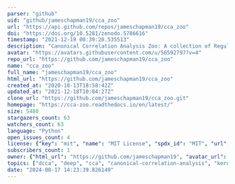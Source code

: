 ```yaml
---
parser: "github"
uid: "github/jameschapman19/cca_zoo"
url: "https://api.github.com/repos/jameschapman19/cca_zoo"
doi: "https://doi.org/10.5281/zenodo.5786616"
timestamp: "2021-12-19 00:39:28.535513"
description: "Canonical Correlation Analysis Zoo: A collection of Regularized, Deep Learning based, Kernel, and Probabilistic methods in a scikit-learn style framework"
avatar: "https://avatars.githubusercontent.com/u/56592797?v=4"
repo_url: "https://github.com/jameschapman19/cca_zoo"
name: "cca_zoo"
full_name: "jameschapman19/cca_zoo"
html_url: "https://github.com/jameschapman19/cca_zoo"
created_at: "2020-10-13T18:58:42Z"
updated_at: "2021-12-18T10:04:27Z"
clone_url: "https://github.com/jameschapman19/cca_zoo.git"
homepage: "https://cca-zoo.readthedocs.io/en/latest/"
size: 5480
stargazers_count: 63
watchers_count: 63
language: "Python"
open_issues_count: 4
license: {"key": "mit", "name": "MIT License", "spdx_id": "MIT", "url": "https://api.github.com/licenses/mit", "node_id": "MDc6TGljZW5zZTEz"}
subscribers_count: 1
owner: {"html_url": "https://github.com/jameschapman19", "avatar_url": "https://avatars.githubusercontent.com/u/56592797?v=4", "login": "jameschapman19", "type": "User"}
topics: ["dcca", "deep", "cca", "canonical-correlation-analysis", "kernel", "multiview", "pytorch", "cca-zoo", "multiset-cca", "tensor-cca", "pls"]
date: "2024-08-17 14:23:39.826149"
---
```

